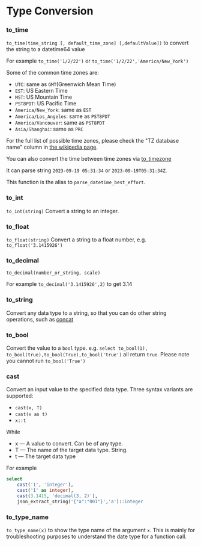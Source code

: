 

# Type Conversion

### to_time

`to_time(time_string [, default_time_zone] [,defaultValue])` to convert the string to a datetime64 value

For example `to_time('1/2/22')` or `to_time('1/2/22','America/New_York')`

Some of the common time zones are:

* `UTC`: same as `GMT`(Greenwich Mean Time)
* `EST`: US Eastern Time
* `MST`: US Mountain Time
* `PST8PDT`: US Pacific Time
* `America/New_York`: same as `EST`
* `America/Los_Angeles`: same as `PST8PDT`
* `America/Vancouver`: same as `PST8PDT`
* `Asia/Shanghai`: same as `PRC`

For the full list of possible time zones, please check the "TZ database name" column in [the wikipedia page](https://en.wikipedia.org/wiki/List_of_tz_database_time_zones).

You can also convert the time between time zones via [to_timezone](/functions_for_datetime#to_timezone)

It can parse string `2023-09-19 05:31:34` or `2023-09-19T05:31:34Z`.

This function is the alias to `parse_datetime_best_effort`.

### to_int

`to_int(string)` Convert a string to an integer.

### to_float

`to_float(string)` Convert a string to a float number, e.g. `to_float('3.1415926')`

### to_decimal

`to_decimal(number_or_string, scale)`

For example `to_decimal('3.1415926',2)` to get 3.14

### to_string

Convert any data type to a string, so that you can do other string operations, such as [concat](/functions_for_text#concat)

### to_bool

Convert the value to a `bool` type. e.g. `select to_bool(1), to_bool(true),to_bool(True),to_bool('true')` all return `true`. Please note you cannot run `to_bool('True')`


### cast

Convert an input value to the specified data type. Three syntax variants are supported:

* `cast(x, T)`
* `cast(x as t)`
* `x::t`

While

- x — A value to convert. Can be of any type.
- T — The name of the target data type. String.
- t — The target data type

For example

```sql
select
    cast('1', 'integer'),
    cast('1' as integer),
    cast(3.1415, 'decimal(3, 2)'),
    json_extract_string('{"a":"001"}','a')::integer
```

### to_type_name

`to_type_name(x)` to show the type name of the argument `x`. This is mainly for troubleshooting purposes to understand the date type for a  function call.
